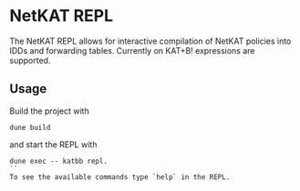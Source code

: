 # NetKAT REPL

The NetKAT REPL allows for interactive compilation of NetKAT policies into IDDs
and forwarding tables. Currently on KAT+B! expressions are supported.

## Usage

Build the project with
```
dune build
```
and start the REPL with
```
dune exec -- katbb repl.
``
To see the available commands type `help` in the REPL.

